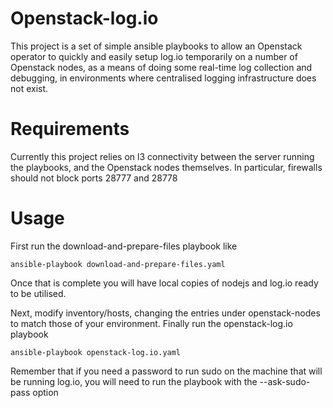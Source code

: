 Openstack-log.io
================

This project is a set of simple ansible playbooks to allow an Openstack operator to quickly and easily setup
log.io temporarily on a number of Openstack nodes, as a means of doing some real-time log collection and
debugging, in environments where centralised logging infrastructure does not exist.

Requirements
============

Currently this project relies on l3 connectivity between the server running the playbooks, and the Openstack
nodes themselves. In particular, firewalls should not block ports 28777 and 28778

Usage
=====

First run the download-and-prepare-files playbook like

    ansible-playbook download-and-prepare-files.yaml

Once that is complete you will have local copies of nodejs and log.io ready to be utilised.

Next, modify inventory/hosts, changing the entries under openstack-nodes to match those of your environment.
Finally run the openstack-log.io playbook

    ansible-playbook openstack-log.io.yaml

Remember that if you need a password to run sudo on the machine that will be running log.io, you will need
to run the playbook with the --ask-sudo-pass option
